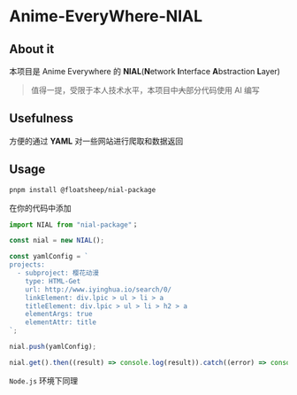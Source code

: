 # Anime-EveryWhere-NIAL

## About it

本项目是 Anime Everywhere 的 **NIAL**(**N**etwork **I**nterface **A**bstraction **L**ayer)

> 值得一提，受限于本人技术水平，本项目中~~大~~部分代码使用 AI 编写

## Usefulness

方便的通过 **YAML** 对一些网站进行爬取和数据返回

## Usage

```bash
pnpm install @floatsheep/nial-package
```

在你的代码中添加

```javascript
import NIAL from "nial-package"；

const nial = new NIAL();

const yamlConfig = `
projects:
  - subproject: 樱花动漫
    type: HTML-Get
    url: http://www.iyinghua.io/search/0/
    linkElement: div.lpic > ul > li > a
    titleElement: div.lpic > ul > li > h2 > a
    elementArgs: true
    elementAttr: title
`;

nial.push(yamlConfig);

nial.get().then((result) => console.log(result)).catch((error) => console.error(error));
```

`Node.js` 环境下同理